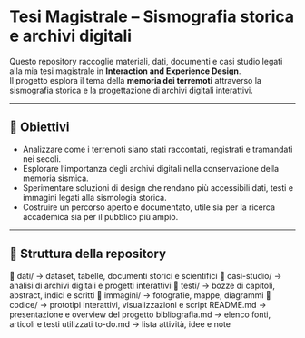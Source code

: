 # Tesi Magistrale – Sismografia storica e archivi digitali

Questo repository raccoglie materiali, dati, documenti e casi studio legati alla mia tesi magistrale in **Interaction and Experience Design**.  
Il progetto esplora il tema della **memoria dei terremoti** attraverso la sismografia storica e la progettazione di archivi digitali interattivi.

---

## 🎯 Obiettivi
- Analizzare come i terremoti siano stati raccontati, registrati e tramandati nei secoli.  
- Esplorare l’importanza degli archivi digitali nella conservazione della memoria sismica.  
- Sperimentare soluzioni di design che rendano più accessibili dati, testi e immagini legati alla sismologia storica.  
- Costruire un percorso aperto e documentato, utile sia per la ricerca accademica sia per il pubblico più ampio.

---

## 📂 Struttura della repository

📂 dati/ → dataset, tabelle, documenti storici e scientifici
📂 casi-studio/ → analisi di archivi digitali e progetti interattivi
📂 testi/ → bozze di capitoli, abstract, indici e scritti
📂 immagini/ → fotografie, mappe, diagrammi
📂 codice/ → prototipi interattivi, visualizzazioni e script
README.md → presentazione e overview del progetto
bibliografia.md → elenco fonti, articoli e testi utilizzati
to-do.md → lista attività, idee e note
